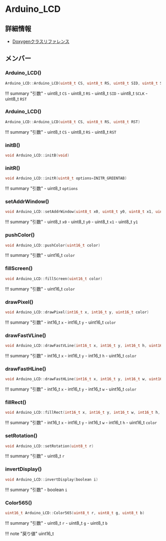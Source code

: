 # Arduino_LCD



## 詳細情報

- [Doxygenクラスリファレンス](https://lang-ship.com/reference/Arduino/1.8.9/class_arduino___l_c_d.html)

## メンバー

### Arduino_LCD()



```c
Arduino_LCD::Arduino_LCD(uint8_t CS, uint8_t RS, uint8_t SID, uint8_t SCLK, uint8_t RST)
```

!!! summary "引数"
	- uint8_t `CS` 
	- uint8_t `RS` 
	- uint8_t `SID` 
	- uint8_t `SCLK` 
	- uint8_t `RST` 



### Arduino_LCD()



```c
Arduino_LCD::Arduino_LCD(uint8_t CS, uint8_t RS, uint8_t RST)
```

!!! summary "引数"
	- uint8_t `CS` 
	- uint8_t `RS` 
	- uint8_t `RST` 



### initB()



```c
void Arduino_LCD::initB(void)
```



### initR()



```c
void Arduino_LCD::initR(uint8_t options=INITR_GREENTAB)
```

!!! summary "引数"
	- uint8_t `options` 



### setAddrWindow()



```c
void Arduino_LCD::setAddrWindow(uint8_t x0, uint8_t y0, uint8_t x1, uint8_t y1)
```

!!! summary "引数"
	- uint8_t `x0` 
	- uint8_t `y0` 
	- uint8_t `x1` 
	- uint8_t `y1` 



### pushColor()



```c
void Arduino_LCD::pushColor(uint16_t color)
```

!!! summary "引数"
	- uint16_t `color` 



### fillScreen()



```c
void Arduino_LCD::fillScreen(uint16_t color)
```

!!! summary "引数"
	- uint16_t `color` 



### drawPixel()



```c
void Arduino_LCD::drawPixel(int16_t x, int16_t y, uint16_t color)
```

!!! summary "引数"
	- int16_t `x` 
	- int16_t `y` 
	- uint16_t `color` 



### drawFastVLine()



```c
void Arduino_LCD::drawFastVLine(int16_t x, int16_t y, int16_t h, uint16_t color)
```

!!! summary "引数"
	- int16_t `x` 
	- int16_t `y` 
	- int16_t `h` 
	- uint16_t `color` 



### drawFastHLine()



```c
void Arduino_LCD::drawFastHLine(int16_t x, int16_t y, int16_t w, uint16_t color)
```

!!! summary "引数"
	- int16_t `x` 
	- int16_t `y` 
	- int16_t `w` 
	- uint16_t `color` 



### fillRect()



```c
void Arduino_LCD::fillRect(int16_t x, int16_t y, int16_t w, int16_t h, uint16_t color)
```

!!! summary "引数"
	- int16_t `x` 
	- int16_t `y` 
	- int16_t `w` 
	- int16_t `h` 
	- uint16_t `color` 



### setRotation()



```c
void Arduino_LCD::setRotation(uint8_t r)
```

!!! summary "引数"
	- uint8_t `r` 



### invertDisplay()



```c
void Arduino_LCD::invertDisplay(boolean i)
```

!!! summary "引数"
	- boolean `i` 



### Color565()



```c
uint16_t Arduino_LCD::Color565(uint8_t r, uint8_t g, uint8_t b)
```

!!! summary "引数"
	- uint8_t `r` 
	- uint8_t `g` 
	- uint8_t `b` 

!!! note "戻り値"
	uint16_t




